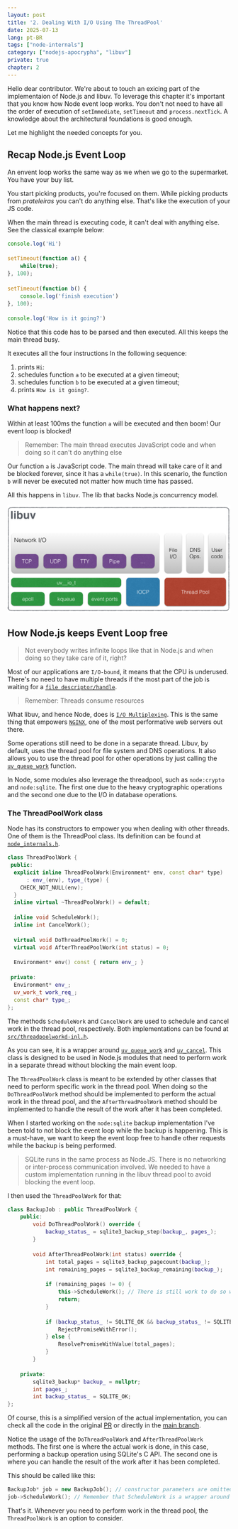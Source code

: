 ```yaml
---
layout: post
title: '2. Dealing With I/O Using The ThreadPool'
date: 2025-07-13
lang: pt-BR
tags: ["node-internals"]
category: ["nodejs-apocrypha", "libuv"]
private: true
chapter: 2
---
```


Hello dear contributor. We're about to touch an exicing part of the implementaion of Node.js and libuv. To leverage this
chapter it's important that you know how Node event loop works. You don't not need to have all the order of execution of
`setImmediate`, `setTimeout` and `process.nextTick`. A knowledge about the architectural foundations is good enough.

Let me highlight the needed concepts for you.

## Recap Node.js Event Loop

An envent loop works the same way as we when we go to the supermarket. You have your buy list.

You start picking products, you're focused on them. While picking products from _prateleiras_ you can't do anything else.
That's like the execution of your JS code.

When the main thread is executing code, it can't deal with anything else. See the classical example below:

```js
console.log('Hi')

setTimeout(function a() {
    while(true);
}, 100);

setTimeout(function b() {
    console.log('finish execution')
}, 100);

console.log('How is it going?')
```

Notice that this code has to be parsed and then executed. All this keeps the main thread busy.

It executes all the four instructions In the following sequence:

1. prints `Hi`:
2. schedules function `a` to be executed at a given timeout;
2. schedules function `b` to be executed at a given timeout;
3. prints `How is it going?`.

### What happens next?

Within at least 100ms the function `a` will be executed and then boom! Our event loop is blocked!

> Remember: The main thread executes JavaScript code and when doing so it can't do anything else

Our function `a` is JavaScript code. The main thread will take care of it and be blocked forever, since it has a `while(true)`. In this scenario, the function `b` will never be executed not matter how much time has passed.

All this happens in `libuv`. The lib that backs Node.js concurrency model.

![libuv architecture diagram showing the execution model](/assets/images/nodejs-apocrypha/libuv_architecture.webp)

## How Node.js keeps Event Loop free

> Not everybody writes infinite loops like that in Node.js and when doing so they take care of it, right?

Most of our applications are `I/O-bound`, it means that the CPU is underused. There's no need to have multiple threads if the most part of the job is waiting for a [`file descriptor/handle`](https://en.wikipedia.org/wiki/File_descriptor).

> Remember: Threads consume resources

What libuv, and hence Node, does is [`I/O Multiplexing`][]. This is the same thing that empowers [`NGINX`](https://aosabook.org/en/v2/nginx.html), one of the most performative web servers out there.

Some operations still need to be done in a separate thread. Libuv, by default, uses the thread pool for file system and DNS operations. It also allows you to use the thread pool for other operations by just calling the [`uv_queue_work`][] function.

In Node, some modules also leverage the threadpool, such as `node:crypto` and `node:sqlite`. The first one due to the heavy cryptographic operations and the second one due to the I/O in database operations.

### The ThreadPoolWork class

Node has its constructors to empower you when dealing with other threads. One of them is the ThreadPool class. Its
definition can be found at [`node_internals.h`][].

```cpp
class ThreadPoolWork {
 public:
  explicit inline ThreadPoolWork(Environment* env, const char* type)
      : env_(env), type_(type) {
    CHECK_NOT_NULL(env);
  }
  inline virtual ~ThreadPoolWork() = default;

  inline void ScheduleWork();
  inline int CancelWork();

  virtual void DoThreadPoolWork() = 0;
  virtual void AfterThreadPoolWork(int status) = 0;

  Environment* env() const { return env_; }

 private:
  Environment* env_;
  uv_work_t work_req_;
  const char* type_;
};
```

The methods `ScheduleWork` and `CancelWork` are used to schedule and cancel work in the thread pool, respectively. Both implementations can be found at [`src/threadpoolworkd-inl.h`](https://github.com/nodejs/node/blob/main/src/threadpoolwork-inl.h#L33).

As you can see, it is a wrapper around [`uv_queue_work`][] and [`uv_cancel`][]. This class is designed to be used in Node.js modules that need to perform work in a separate thread without blocking the main event loop.

The `ThreadPoolWork` class is meant to be extended by other classes that need to perform specific work in the thread pool. When doing so the `DoThreadPoolWork` method should be implemented to perform the actual work in the thread pool, and the `AfterThreadPoolWork` method should be implemented to handle the result of the work after it has been completed.

When I started working on the `node:sqlite` backup implementation I've been told to not block the event loop while the backup is happening. This is a must-have, we want to keep the event loop free to handle other requests while the backup is being performed.

> SQLite runs in the same process as Node.JS. There is no networking or inter-process communication involved. We needed to have a custom implementation running in the libuv thread pool to avoid blocking the event loop.

I then used the `ThreadPoolWork` for that:

```cpp
class BackupJob : public ThreadPoolWork {
    public:
        void DoThreadPoolWork() override {
            backup_status_ = sqlite3_backup_step(backup_, pages_);
        }

        void AfterThreadPoolWork(int status) override {
            int total_pages = sqlite3_backup_pagecount(backup_);
            int remaining_pages = sqlite3_backup_remaining(backup_);

            if (remaining_pages != 0) {
                this->ScheduleWork(); // There is still work to do so we call the ScheduleWork method again
                return;
            }

            if (backup_status_ != SQLITE_OK && backup_status_ != SQLITE_DONE) {
                RejectPromiseWithError();
            } else {
                ResolvePromiseWithValue(total_pages);
            }
        }

    private:
        sqlite3_backup* backup_ = nullptr;
        int pages_;
        int backup_status_ = SQLITE_OK;
};
```

Of course, this is a simplified version of the actual implementation, you can check all the code in the original [PR](https://github.com/nodejs/node/pull/56253) or directly in the [main branch](https://github.com/nodejs/node/blob/main/src/node_sqlite.cc).

Notice the usage of the `DoThreadPoolWork` and `AfterThreadPoolWork` methods. The first one is where the actual work is
done, in this case, performing a backup operation using SQLite's C API. The second one is where you can handle the
result of the work after it has been completed.

This should be called like this:

```cpp
BackupJob* job = new BackupJob(); // constructor parameters are omitted for simplicity
job->ScheduleWork(); // Remember that ScheduleWork is a wrapper around uv_queue_work, as mentioned before
```

That's it. Whenever you need to perform work in the thread pool, the `ThreadPoolWork` is an option to consider.

[`I/O Multiplexing`]: https://wiki.c2.com/?IoMultiplexing
[`node_internals.h`]: https://github.com/nodejs/node/blob/main/src/node_internals.h#L289
[`uv_queue_work`]: https://docs.libuv.org/en/v1.x/threadpool.html#c.uv_queue_work
[`uv_cancel`]: https://docs.libuv.org/en/v1.x/request.html#c.uv_cancel
